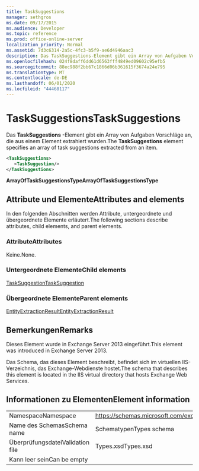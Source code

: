 ```yaml
---
title: TaskSuggestions
manager: sethgros
ms.date: 09/17/2015
ms.audience: Developer
ms.topic: reference
ms.prod: office-online-server
localization_priority: Normal
ms.assetid: 7d3c6314-2a5c-4fc3-b5f9-ae6d4946aac3
description: Das TaskSuggestions-Element gibt ein Array von Aufgaben Vorschläge an, die aus einem Element extrahiert wurden.
ms.openlocfilehash: 024f8daff6dd61d6563fff4849ed09602c95efb5
ms.sourcegitcommit: 88ec988f2bb67c1866d06b361615f3674a24e795
ms.translationtype: MT
ms.contentlocale: de-DE
ms.lasthandoff: 06/01/2020
ms.locfileid: "44468117"
---
```

# <a name="tasksuggestions"></a><span data-ttu-id="5c8b5-103">TaskSuggestions</span><span class="sxs-lookup"><span data-stu-id="5c8b5-103">TaskSuggestions</span></span>

<span data-ttu-id="5c8b5-104">Das **TaskSuggestions** -Element gibt ein Array von Aufgaben Vorschläge an, die aus einem Element extrahiert wurden.</span><span class="sxs-lookup"><span data-stu-id="5c8b5-104">The **TaskSuggestions** element specifies an array of task suggestions extracted from an item.</span></span> 
  
```XML
<TaskSuggestions>
   <TaskSuggestion/>
</TaskSuggestions>
```

<span data-ttu-id="5c8b5-105">**ArrayOfTaskSuggestionsType**</span><span class="sxs-lookup"><span data-stu-id="5c8b5-105">**ArrayOfTaskSuggestionsType**</span></span>

## <a name="attributes-and-elements"></a><span data-ttu-id="5c8b5-106">Attribute und Elemente</span><span class="sxs-lookup"><span data-stu-id="5c8b5-106">Attributes and elements</span></span>

<span data-ttu-id="5c8b5-107">In den folgenden Abschnitten werden Attribute, untergeordnete und übergeordnete Elemente erläutert.</span><span class="sxs-lookup"><span data-stu-id="5c8b5-107">The following sections describe attributes, child elements, and parent elements.</span></span>
  
### <a name="attributes"></a><span data-ttu-id="5c8b5-108">Attribute</span><span class="sxs-lookup"><span data-stu-id="5c8b5-108">Attributes</span></span>

<span data-ttu-id="5c8b5-109">Keine.</span><span class="sxs-lookup"><span data-stu-id="5c8b5-109">None.</span></span>
  
### <a name="child-elements"></a><span data-ttu-id="5c8b5-110">Untergeordnete Elemente</span><span class="sxs-lookup"><span data-stu-id="5c8b5-110">Child elements</span></span>

[<span data-ttu-id="5c8b5-111">TaskSuggestion</span><span class="sxs-lookup"><span data-stu-id="5c8b5-111">TaskSuggestion</span></span>](tasksuggestion.md)
  
### <a name="parent-elements"></a><span data-ttu-id="5c8b5-112">Übergeordnete Elemente</span><span class="sxs-lookup"><span data-stu-id="5c8b5-112">Parent elements</span></span>

[<span data-ttu-id="5c8b5-113">EntityExtractionResult</span><span class="sxs-lookup"><span data-stu-id="5c8b5-113">EntityExtractionResult</span></span>](entityextractionresult.md)
  
## <a name="remarks"></a><span data-ttu-id="5c8b5-114">Bemerkungen</span><span class="sxs-lookup"><span data-stu-id="5c8b5-114">Remarks</span></span>

<span data-ttu-id="5c8b5-115">Dieses Element wurde in Exchange Server 2013 eingeführt.</span><span class="sxs-lookup"><span data-stu-id="5c8b5-115">This element was introduced in Exchange Server 2013.</span></span>
  
<span data-ttu-id="5c8b5-116">Das Schema, das dieses Element beschreibt, befindet sich im virtuellen IIS-Verzeichnis, das Exchange-Webdienste hostet.</span><span class="sxs-lookup"><span data-stu-id="5c8b5-116">The schema that describes this element is located in the IIS virtual directory that hosts Exchange Web Services.</span></span>
  
## <a name="element-information"></a><span data-ttu-id="5c8b5-117">Informationen zu Elementen</span><span class="sxs-lookup"><span data-stu-id="5c8b5-117">Element information</span></span>

|||
|:-----|:-----|
|<span data-ttu-id="5c8b5-118">Namespace</span><span class="sxs-lookup"><span data-stu-id="5c8b5-118">Namespace</span></span>  <br/> |https://schemas.microsoft.com/exchange/services/2006/types  <br/> |
|<span data-ttu-id="5c8b5-119">Name des Schemas</span><span class="sxs-lookup"><span data-stu-id="5c8b5-119">Schema name</span></span>  <br/> |<span data-ttu-id="5c8b5-120">Schematypen</span><span class="sxs-lookup"><span data-stu-id="5c8b5-120">Types schema</span></span>  <br/> |
|<span data-ttu-id="5c8b5-121">Überprüfungsdatei</span><span class="sxs-lookup"><span data-stu-id="5c8b5-121">Validation file</span></span>  <br/> |<span data-ttu-id="5c8b5-122">Types.xsd</span><span class="sxs-lookup"><span data-stu-id="5c8b5-122">Types.xsd</span></span>  <br/> |
|<span data-ttu-id="5c8b5-123">Kann leer sein</span><span class="sxs-lookup"><span data-stu-id="5c8b5-123">Can be empty</span></span>  <br/> ||
   

